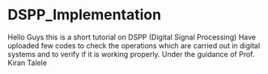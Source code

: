 # DSPP_Implementation
Hello Guys this is a short tutorial on DSPP (Digital Signal Processing) Have uploaded few codes to check the operations which are carried out in digital systems and to verify if it is working properly. Under the guidance of Prof. Kiran Talele
